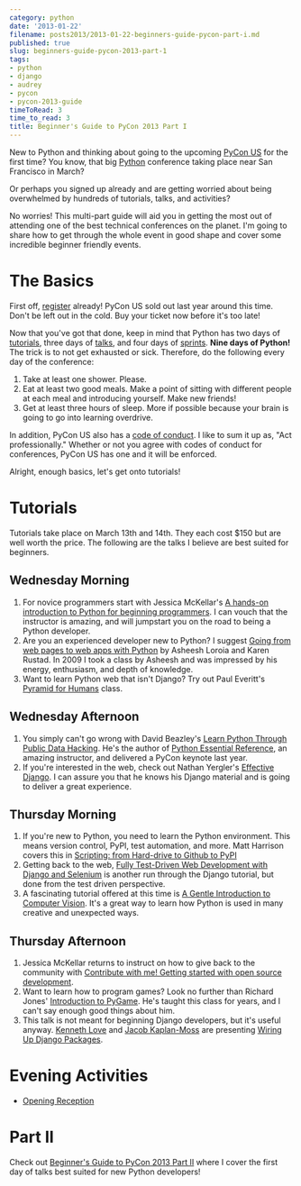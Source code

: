```yaml
---
category: python
date: '2013-01-22'
filename: posts2013/2013-01-22-beginners-guide-pycon-part-i.md
published: true
slug: beginners-guide-pycon-2013-part-1
tags:
- python
- django
- audrey
- pycon
- pycon-2013-guide
timeToRead: 3
time_to_read: 3
title: Beginner's Guide to PyCon 2013 Part I
---
```


New to Python and thinking about going to the upcoming [PyCon
US](https://us.pycon.org/2013/) for the first time? You know, that big
[Python](http://python.org) conference taking place near San Francisco
in March?

Or perhaps you signed up already and are getting worried about being
overwhelmed by hundreds of tutorials, talks, and activities?

No worries! This multi-part guide will aid you in getting the most out
of attending one of the best technical conferences on the planet. I'm
going to share how to get through the whole event in good shape and
cover some incredible beginner friendly events.

The Basics
==========

First off, [register](https://us.pycon.org/2013/registration/register/)
already! PyCon US sold out last year around this time. Don't be left
out in the cold. Buy your ticket now before it's too late!

Now that you've got that done, keep in mind that Python has two days of
[tutorials](https://us.pycon.org/2013/schedule/tutorials/), three days
of [talks](https://us.pycon.org/2013/schedule/talks/), and four days of
[sprints](https://us.pycon.org/2013/community/sprints/). **Nine days of
Python!** The trick is to not get exhausted or sick. Therefore, do the
following every day of the conference:

1.  Take at least one shower. Please.
2.  Eat at least two good meals. Make a point of sitting with different
    people at each meal and introducing yourself. Make new friends!
3.  Get at least three hours of sleep. More if possible because your
    brain is going to go into learning overdrive.

In addition, PyCon US also has a [code of
conduct](https://us.pycon.org/2013/about/code-of-conduct/). I like to
sum it up as, "Act professionally." Whether or not you agree with
codes of conduct for conferences, PyCon US has one and it will be
enforced.

Alright, enough basics, let's get onto tutorials!

Tutorials
=========

Tutorials take place on March 13th and 14th. They each cost $150 but
are well worth the price. The following are the talks I believe are best
suited for beginners.

Wednesday Morning
-----------------

1.  For novice programmers start with Jessica McKellar's [A hands-on
    introduction to Python for beginning
    programmers](https://us.pycon.org/2013/schedule/presentation/1/). I
    can vouch that the instructor is amazing, and will jumpstart you on
    the road to being a Python developer.
2.  Are you an experienced developer new to Python? I suggest [Going
    from web pages to web apps with
    Python](https://us.pycon.org/2013/schedule/presentation/8/) by
    Asheesh Loroia and Karen Rustad. In 2009 I took a class by Asheesh
    and was impressed by his energy, enthusiasm, and depth of knowledge.
3.  Want to learn Python web that isn't Django? Try out Paul Everitt's
    [Pyramid for
    Humans](https://us.pycon.org/2013/schedule/presentation/12/) class.

Wednesday Afternoon
-------------------

1.  You simply can't go wrong with David Beazley's [Learn Python
    Through Public Data
    Hacking](https://us.pycon.org/2013/schedule/presentation/2/). He's
    the author of [Python Essential
    Reference](http://www.amazon.com/Python-Essential-Reference-4th-Edition/dp/0672329786/?ie=UTF8&tag=ihpydanny-20),
    an amazing instructor, and delivered a PyCon keynote last year.
2.  If you're interested in the web, check out Nathan Yergler's
    [Effective
    Django](https://us.pycon.org/2013/schedule/presentation/9/). I can
    assure you that he knows his Django material and is going to deliver
    a great experience.

Thursday Morning
----------------

1.  If you're new to Python, you need to learn the Python environment.
    This means version control, PyPI, test automation, and more. Matt
    Harrison covers this in [Scripting: from Hard-drive to Github to
    PyPI](https://us.pycon.org/2013/schedule/presentation/3/)
2.  Getting back to the web, [Fully Test-Driven Web Development with
    Django and
    Selenium](https://us.pycon.org/2013/schedule/presentation/10/) is
    another run through the Django tutorial, but done from the test
    driven perspective.
3.  A fascinating tutorial offered at this time is [A Gentle
    Introduction to Computer
    Vision](https://us.pycon.org/2013/schedule/presentation/30/). It's
    a great way to learn how Python is used in many creative and
    unexpected ways.

Thursday Afternoon
------------------

1.  Jessica McKellar returns to instruct on how to give back to the
    community with [Contribute with me! Getting started with open source
    development](https://us.pycon.org/2013/schedule/presentation/4/).
2.  Want to learn how to program games? Look no further than Richard
    Jones' [Introduction to
    PyGame](https://us.pycon.org/2013/schedule/presentation/19/). He's
    taught this class for years, and I can't say enough good things
    about him.
3.  This talk is not meant for beginning Django developers, but it's
    useful anyway. [Kenneth Love](http://gettingstartedwithdjango.com/)
    and [Jacob Kaplan-Moss](http://jacobian.org) are presenting [Wiring
    Up Django
    Packages](https://us.pycon.org/2013/schedule/presentation/11/).

Evening Activities
==================

-   [Opening Reception](https://us.pycon.org/2013/events/reception/)

Part II
=======

Check out [Beginner's Guide to PyCon 2013 Part
II](https://pydanny.com/beginners-guide-pycon-2013-part-2.html) where I
cover the first day of talks best suited for new Python developers!

